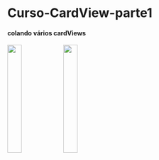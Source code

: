 # Curso-CardView-parte1

#### colando vários cardViews

<img src="https://user-images.githubusercontent.com/72177982/120531945-8e5eb380-c3b5-11eb-907f-a69516e0e3dc.jpg" width="25%"><img src="https://user-images.githubusercontent.com/72177982/120531939-8bfc5980-c3b5-11eb-9dfb-1f92e33bcbef.jpg" width="25%">

